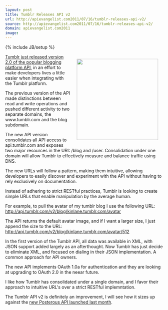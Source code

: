 ```yaml
---
layout: post
title: Tumblr Releases API v2
url: http://apievangelist.com2011/07/16/tumblr-releases-api-v2/
source: http://apievangelist.com2011/07/16/tumblr-releases-api-v2/
domain: apievangelist.com2011
image: 
---
```

{% include JB/setup %}
<img style="padding: 15px;" src="http://kinlane-productions.s3.amazonaws.com/api-evangelist/tumblr/Tumblr-Engineering-Blog.png" alt="" width="260" align="right" /><a title="Tumblr just released version 2.0 of the blog platform API" href="http://engineering.tumblr.com/post/7541361718/introducing-tumblrs-new-api">Tumblr just released version 2.0 of the popular blogging platform API</a>, in an effort to make developers lives a little easier when integrating with the Tumblr platform.<p></p>
The previous version of the API made distinctions between read and write operations and pushed different activity to two separate domains, the www.tumblr.com and the blog subdomain.<p></p>
The new API version consolidates all API access to api.tumblr.com and exposes two major resources in the URI: /blog and /user. Consolidation under one domain will allow Tumblr to effectively measure and balance traffic using DNS.<p></p>
The new URLs will follow a pattern, making them intuitive, allowing developers to easily discover and experiment with the API without having to rely exclusively on documentation.<p></p>
Instead of adhering to strict RESTful practices, Tumblr is looking to create simple URLs that enable manipulation by the average human.<p></p>
For example, to pull the avatar of my tumblr blog I use the following URL: <a href="http://api.tumblr.com/v2/blog/kinlane.tumblr.com/avatar">http://api.tumblr.com/v2/blog/kinlane.tumblr.com/avatar</a><p></p>
The API returns the default avatar image, and if I want a larger size, I just append the size to the URL: <a href="http://api.tumblr.com/v2/blog/kinlane.tumblr.com/avatar/512">http://api.tumblr.com/v2/blog/kinlane.tumblr.com/avatar/512</a><p></p>
In the first version of the Tumblr API, all data was available in XML, with JSON support added largely as an afterthought. Now Tumblr has just decide to eliminate XML, and focused on dialing in their JSON implementation. A common approach for API owners.<p></p>
The new API implements OAuth 1.0a for authentication and they are looking at upgrading to OAuth 2.0 in the neear future.<p></p>
I like how Tumblr has consolidated under a single domain, and I favor their approach to intuitive URL's over a strict RESTful implemntation.<p></p>
The Tumblr API v2 is definitely an improvement, I will see how it sizes up against the <a title="new Posterous API launched last month" href="http://blog.apievangelist.com/2011/06/10/posterous-from-saas-to-paas-using-an-api/">new Posterous API launched last month</a>.

